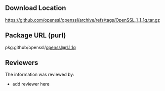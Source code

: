 ## Download Location

https://github.com/openssl/openssl/archive/refs/tags/OpenSSL_1_1_1q.tar.gz

## Package URL (purl)

pkg:github/openssl/openssl@1.1.1q

## Reviewers

The information was reviewed by:

* add reviewer here
